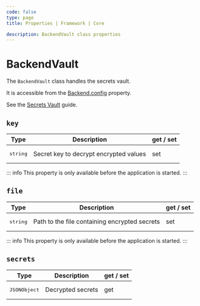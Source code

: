 ```yaml
---
code: false
type: page
title: Properties | Framework | Core

description: BackendVault class properties
---
```


# BackendVault

<SinceBadge version="2.8.0" />

The `BackendVault` class handles the secrets vault.  

It is accessible from the [Backend.config](/core/2/framework/classes/backend/properties#config) property.

See the [Secrets Vault](/core/2/guides/advanced/secrets-vault) guide.

## `key`

| Type                  | Description       | get / set |
|-----------------------|-------------------|-----------|
| <pre>string</pre> | Secret key to decrypt encrypted values | set |

::: info
This property is only available before the application is started.
:::

## `file`

| Type                  | Description       | get / set |
|-----------------------|-------------------|-----------|
| <pre>string</pre> | Path to the file containing encrypted secrets | set |

::: info
This property is only available before the application is started.
:::

## `secrets`

| Type                  | Description       | get / set |
|-----------------------|-------------------|-----------|
| <pre>JSONObject</pre> | Decrypted secrets | get       |

